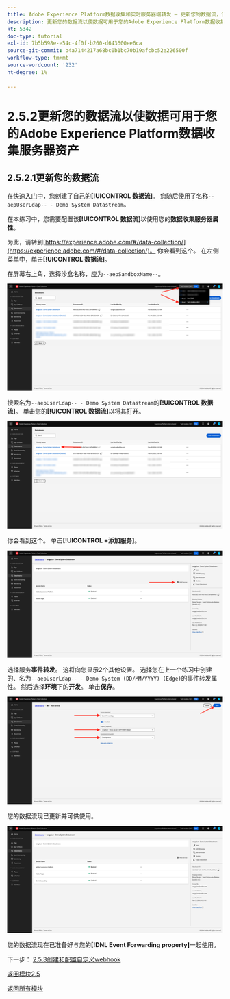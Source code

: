 ```yaml
---
title: Adobe Experience Platform数据收集和实时服务器端转发 — 更新您的数据流，使数据可用于您的Adobe Experience Platform数据收集服务器资产
description: 更新您的数据流以使数据可用于您的Adobe Experience Platform数据收集服务器资产
kt: 5342
doc-type: tutorial
exl-id: 7b5b598e-e54c-4f0f-b260-d643600ee6ca
source-git-commit: b4a7144217a68bc0b1bc70b19afcbc52e226500f
workflow-type: tm+mt
source-wordcount: '232'
ht-degree: 1%

---
```


# 2.5.2更新您的数据流以使数据可用于您的Adobe Experience Platform数据收集服务器资产

## 2.5.2.1更新您的数据流

在[快速入门](./../../gettingstarted/gettingstarted/ex2.md)中，您创建了自己的&#x200B;**[!UICONTROL 数据流]**。 您随后使用了名称`--aepUserLdap-- - Demo System Datastream`。

在本练习中，您需要配置该&#x200B;**[!UICONTROL 数据流]**&#x200B;以使用您的&#x200B;**数据收集服务器属性**。

为此，请转到[https://experience.adobe.com/#/data-collection/](https://experience.adobe.com/#/data-collection/)。 你会看到这个。 在左侧菜单中，单击&#x200B;**[!UICONTROL 数据流]**。

在屏幕右上角，选择沙盒名称，应为`--aepSandboxName--`。

![单击左侧导航栏中的“Edge配置”图标](./images/edgeconfig1b.png)

搜索名为`--aepUserLdap-- - Demo System Datastream`的&#x200B;**[!UICONTROL 数据流]**。 单击您的&#x200B;**[!UICONTROL 数据流]**&#x200B;以将其打开。

![WebSDK](./images/websdk0.png)

你会看到这个。 单击&#x200B;**[!UICONTROL +添加服务]**。

![WebSDK](./images/websdk3.png)

选择服务&#x200B;**事件转发**。 这将向您显示2个其他设置。 选择您在上一个练习中创建的、名为`--aepUserLdap-- - Demo System (DD/MM/YYYY) (Edge)`的事件转发属性。 然后选择&#x200B;**环境**&#x200B;下的&#x200B;**开发**。 单击&#x200B;**保存**。

![WebSDK](./images/websdk4.png)

您的数据流现已更新并可供使用。

![WebSDK](./images/websdk8a.png)

您的数据流现在已准备好与您的&#x200B;**[!DNL Event Forwarding property]**&#x200B;一起使用。

下一步： [2.5.3创建和配置自定义webhook](./ex3.md)

[返回模块2.5](./aep-data-collection-ssf.md)

[返回所有模块](./../../../overview.md)
